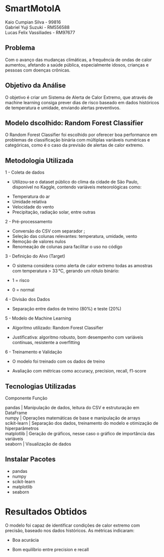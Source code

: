 # SmartMotoIA

Kaio Cumpian Silva - 99816 <br/>
Gabriel Yuji Suzuki - RM556588 <br/>
Lucas Felix Vassiliades - RM97677 <br/>

## Problema
Com o avanço das mudanças climáticas, a frequência de ondas de calor aumentou, afetando a saúde pública, especialmente idosos, crianças e pessoas com doenças crônicas. 

## Objetivo da Análise
O objetivo é criar um Sistema de Alerta de Calor Extremo, que através de machine learning consiga prever dias de risco baseado em dados históricos de temperatura e umidade, enviando alertas preventivos.

## Modelo dscolhido: Random Forest Classifier
O Random Forest Classifier foi escolhido por oferecer boa performance em problemas de classificação binária com múltiplas variáveis numéricas e categóricas, como é o caso da previsão de alertas de calor extremo.

## Metodologia Utilizada

1 - Coleta de dados
* Utilizou-se o dataset público do clima da cidade de São Paulo, disponível no Kaggle, contendo variáveis meteorológicas como:

- Temperatura do ar
- Umidade relativa
- Velocidade do vento
- Precipitação, radiação solar, entre outras

2 - Pré-processamento

- Conversão do CSV com separador ;
- Seleção das colunas relevantes: temperatura, umidade, vento
- Remoção de valores nulos
- Renomeação de colunas para facilitar o uso no código

3 - Definição do Alvo (Target)

* O sistema considera como alerta de calor extremo todas as amostras com temperatura > 33 °C, gerando um rótulo binário:

- 1 = risco

- 0 = normal

4 - Divisão dos Dados

- Separação entre dados de treino (80%) e teste (20%)

5 - Modelo de Machine Learning

- Algoritmo utilizado: Random Forest Classifier

- Justificativa: algoritmo robusto, bom desempenho com variáveis contínuas, resistente a overfitting

6 - Treinamento e Validação

- O modelo foi treinado com os dados de treino

- Avaliação com métricas como accuracy, precision, recall, f1-score

## Tecnologias Utilizadas 

Componente                    Função <br/>

 pandas                       | Manipulação de dados, leitura do CSV e estruturação em DataFrame <br/>
 numpy                        | Operações matemáticas de base e manipulação de arrays <br/>
 scikit-learn                 | Separação dos dados, treinamento do modelo e otimização de hiperparâmetros <br/>
 matplotlib                   | Geração de gráficos, nesse caso o gráfico de importância das variáveis <br/>
 seaborn                      | Visualização de dados <br/>

## Instalar Pacotes

- pandas
- numpy
- scikit-learn
- matplotlib
- seaborn

# Resultados Obtidos
O modelo foi capaz de identificar condições de calor extremo com precisão, baseado nos dados históricos. As métricas indicaram:

- Boa acurácia

- Bom equilíbrio entre precision e recall
